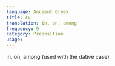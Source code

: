 ```yaml
---
language: Ancient Greek
title: ἐν
translation: in, on, among
frequency: 9
category: Preposition
usage: 
---
```

in, on, among (used with the dative case)